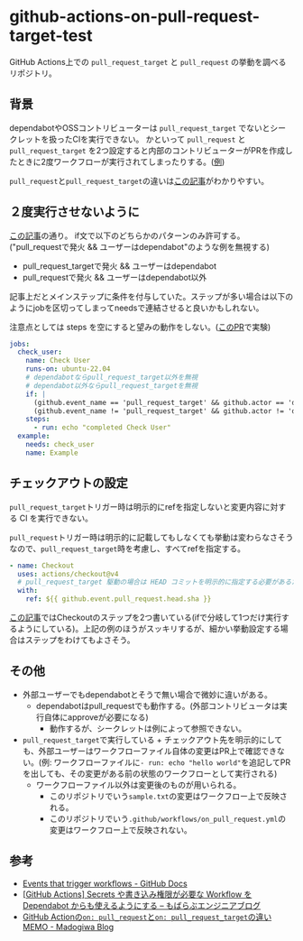 # github-actions-on-pull-request-target-test

GitHub Actions上での `pull_request_target` と `pull_request` の挙動を調べるリポジトリ。

## 背景

dependabotやOSSコントリビューターは `pull_request_target` でないとシークレットを扱ったCIを実行できない。
かといって `pull_request` と `pull_request_target` を2つ設定すると内部のコントリビューターがPRを作成したときに2度ワークフローが実行されてしまったりする。([例](https://github.com/redshoga/github-actions-on-pull-request-target-test/pull/12))

`pull_request`と`pull_request_target`の違いは[この記事](https://madogiwa0124.hatenablog.com/entry/2022/05/29/110148)がわかりやすい。

## ２度実行させないように

[この記事](https://engineering.mobalab.net/2021/04/30/make-secrets-available-in-pull-request-opened-by-dependabot/)の通り。
if文で以下のどちらかのパターンのみ許可する。("pull_requestで発火 && ユーザーはdependabot"のような例を無視する)
- pull_request_targetで発火 && ユーザーはdependabot
- pull_requestで発火 && ユーザーはdependabot以外

記事上だとメインステップに条件を付与していた。ステップが多い場合は以下のようにjobを区切ってしまってneedsで連結させると良いかもしれない。

注意点としては steps を空にすると望みの動作をしない。([このPR](https://github.com/redshoga/github-actions-on-pull-request-target-test/pull/4)で実験)

```yml
jobs:
  check_user:
    name: Check User
    runs-on: ubuntu-22.04
    # dependabotならpull_request_target以外を無視
    # dependabot以外ならpull_request_targetを無視
    if: |
      (github.event_name == 'pull_request_target' && github.actor == 'dependabot[bot]') ||
      (github.event_name != 'pull_request_target' && github.actor != 'dependabot[bot]')
    steps:
      - run: echo "completed Check User"
  example:
    needs: check_user
    name: Example
```

## チェックアウトの設定

`pull_request_target`トリガー時は明示的にrefを指定しないと変更内容に対する CI を実行できない。

`pull_request`トリガー時は明示的に記載してもしなくても挙動は変わらなさそうなので、`pull_request_target`時を考慮し、すべてrefを指定する。

```yml
- name: Checkout
  uses: actions/checkout@v4
  # pull_request_target 駆動の場合は HEAD コミットを明示的に指定する必要があるため
  with:
    ref: ${{ github.event.pull_request.head.sha }}
```

[この記事](https://engineering.mobalab.net/2021/04/30/make-secrets-available-in-pull-request-opened-by-dependabot/)ではCheckoutのステップを2つ書いている(ifで分岐して1つだけ実行するようにしている)。上記の例のほうがスッキリするが、細かい挙動設定する場合はステップをわけてもよさそう。

## その他

- 外部ユーザーでもdependabotとそうで無い場合で微妙に違いがある。
  - dependabotはpull_requestでも動作する。(外部コントリビュータは実行自体にapproveが必要になる)
    - 動作するが、シークレットは例によって参照できない。
- `pull_request_target`で実行している + チェックアウト先を明示的にしても、外部ユーザーはワークフローファイル自体の変更はPR上で確認できない。(例: ワークフローファイルに`- run: echo "hello world"`を追記してPRを出しても、その変更がある前の状態のワークフローとして実行される)
  - ワークフローファイル以外は変更後のものが用いられる。
    - このリポジトリでいう`sample.txt`の変更はワークフロー上で反映される。
    - このリポジトリでいう`.github/workflows/on_pull_request.yml`の変更はワークフロー上で反映されない。

## 参考

- [Events that trigger workflows - GitHub Docs](https://docs.github.com/en/actions/writing-workflows/choosing-when-your-workflow-runs/events-that-trigger-workflows#pull_request_target)
- [[GitHub Actions] Secrets や書き込み権限が必要な Workflow を Dependabot からも使えるようにする – もばらぶエンジニアブログ](https://engineering.mobalab.net/2021/04/30/make-secrets-available-in-pull-request-opened-by-dependabot/)
- [GitHub Actionの`on: pull_request`と`on: pull_request_target`の違いMEMO - Madogiwa Blog](https://madogiwa0124.hatenablog.com/entry/2022/05/29/110148)